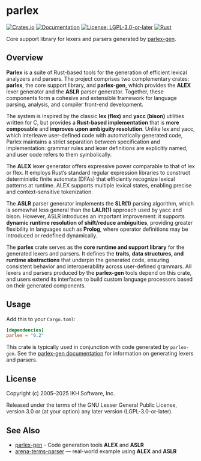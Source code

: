 # parlex

[![Crates.io](https://img.shields.io/crates/v/parlex.svg)](https://crates.io/crates/parlex)
[![Documentation](https://docs.rs/parlex/badge.svg)](https://docs.rs/parlex)
[![License: LGPL-3.0-or-later](https://img.shields.io/badge/License-LGPL%203.0--or--later-blue.svg)](https://www.gnu.org/licenses/lgpl-3.0)
[![Rust](https://img.shields.io/badge/rust-stable-brightgreen.svg)](https://www.rust-lang.org)

Core support library for lexers and parsers generated by [parlex-gen](https://crates.io/crates/parlex-gen).

## Overview

**Parlex** is a suite of Rust-based tools for the generation of efficient lexical analyzers and parsers. The project comprises two complementary crates: **parlex**, the core support library, and **parlex-gen**, which provides the **ALEX** lexer generator and the **ASLR** parser generator. Together, these components form a cohesive and extensible framework for language parsing, analysis, and compiler front-end development.

The system is inspired by the classic **lex (flex)** and **yacc (bison)** utilities written for C, but provides a **Rust-based implementation** that is **more composable** and **improves upon ambiguity resolution**. Unlike lex and yacc, which interleave user-defined code with automatically generated code, Parlex maintains a strict separation between specification and implementation: grammar rules and lexer definitions are explicitly named, and user code refers to them symbolically.

The **ALEX** lexer generator offers expressive power comparable to that of lex or flex. It employs Rust’s standard regular expression libraries to construct deterministic finite automata (DFAs) that efficiently recognize lexical patterns at runtime. ALEX supports multiple lexical states, enabling precise and context-sensitive tokenization.

The **ASLR** parser generator implements the **SLR(1)** parsing algorithm, which is somewhat less general than the **LALR(1)** approach used by yacc and bison. However, ASLR introduces an important improvement: it supports **dynamic runtime resolution of shift/reduce ambiguities**, providing greater flexibility in languages such as **Prolog**, where operator definitions may be introduced or redefined dynamically.

The **parlex** crate serves as the **core runtime and support library** for the generated lexers and parsers. It defines the **traits, data structures, and runtime abstractions** that underpin the generated code, ensuring consistent behavior and interoperability across user-defined grammars. All lexers and parsers produced by the **parlex-gen** tools depend on this crate, and users extend its interfaces to build custom language processors based on their generated components.


## Usage

Add this to your `Cargo.toml`:

```toml
[dependencies]
parlex = "0.2"
```

This crate is typically used in conjunction with code generated by `parlex-gen`. See the [parlex-gen documentation](https://docs.rs/parlex-gen) for information on generating lexers and parsers.

## License

Copyright (c) 2005–2025 IKH Software, Inc.

Released under the terms of the GNU Lesser General Public License, version 3.0 or (at your option) any later version (LGPL-3.0-or-later).

## See Also

- [parlex-gen](https://crates.io/crates/parlex-gen) - Code generation tools **ALEX** and **ASLR**
- [arena-terms-parser](https://crates.io/crates/arena-terms-parser) — real-world example using **ALEX** and **ASLR**

